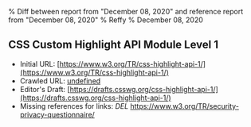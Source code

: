 % Diff between report from "December 08, 2020" and reference report from "December 08, 2020"
% Reffy
% December 08, 2020

## CSS Custom Highlight API Module Level 1

- Initial URL: [https://www.w3.org/TR/css-highlight-api-1/](https://www.w3.org/TR/css-highlight-api-1/)
- Crawled URL: [undefined](undefined)
- Editor's Draft: [https://drafts.csswg.org/css-highlight-api-1/](https://drafts.csswg.org/css-highlight-api-1/)
- Missing references for links: *DEL* https://www.w3.org/TR/security-privacy-questionnaire/



